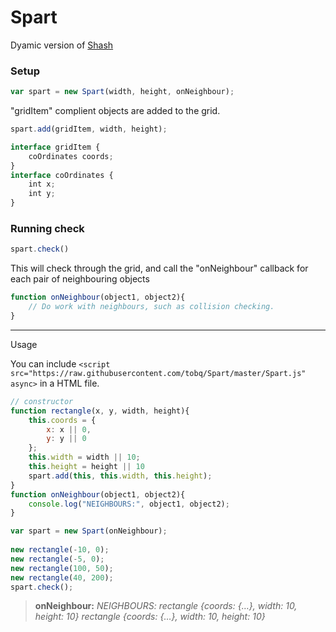 # Spart

Dyamic version of [Shash](https://github.com/tobq/Shash)

### Setup
```javascript
var spart = new Spart(width, height, onNeighbour);
```
"gridItem" complient objects are added to the grid.

```javascript
spart.add(gridItem, width, height);

interface gridItem {
    coOrdinates coords;
}
interface coOrdinates {
    int x;
    int y;
}
```
### Running check

```javascript
spart.check()
``` 
This will check through the grid, and call the "onNeighbour" callback for each pair of neighbouring objects

```javascript
function onNeighbour(object1, object2){
    // Do work with neighbours, such as collision checking.
}
```
-----

Usage

You can include `<script src="https://raw.githubusercontent.com/tobq/Spart/master/Spart.js" async>` in a HTML file.

```javascript
// constructor
function rectangle(x, y, width, height){
    this.coords = {
        x: x || 0,
        y: y || 0
    };
    this.width = width || 10;
    this.height = height || 10
    spart.add(this, this.width, this.height);
}
function onNeighbour(object1, object2){
    console.log("NEIGHBOURS:", object1, object2);
}

var spart = new Spart(onNeighbour);
    
new rectangle(-10, 0);
new rectangle(-5, 0);
new rectangle(100, 50);
new rectangle(40, 200);
spart.check();
```
> **onNeighbour:** *NEIGHBOURS: rectangle {coords: {…}, width: 10, height: 10} rectangle {coords: {…}, width: 10, height: 10}*
